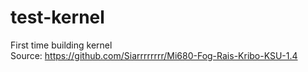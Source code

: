 # test-kernel
First time building kernel <br>
Source: https://github.com/Siarrrrrrrr/Mi680-Fog-Rais-Kribo-KSU-1.4
